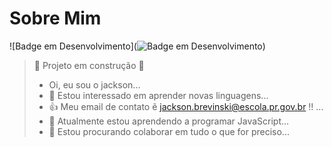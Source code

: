 # Sobre Mim

![Badge em Desenvolvimento](![Badge em Desenvolvimento](http://img.shields.io/static/v1?label=STATUS&message=EM%20DESENVOLVIMENTO&color=GREEN&style=for-the-badge))

> :construction: Projeto em construção :construction:
>
> -  Oi, eu sou o jackson...
> - 👀 Estou interessado em aprender novas linguagens...
> - 👍 Meu email de contato ẽ jackson.brevinski@escola.pr.gov.br !! ...
> - 🌱 Atualmente estou aprendendo a programar JavaScript...
> - 💞️ Estou procurando colaborar em tudo o que for preciso...
